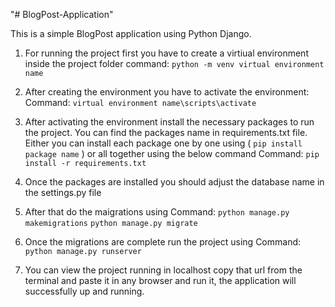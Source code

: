 "# BlogPost-Application" 

This is a simple BlogPost application using Python Django.

1. For running the project first you have to create a virtiual environment inside the project folder 
command: ``python -m venv virtual environment name``

2. After creating the environment you have to activate the environment:
Command: ``virtual environment name\scripts\activate``

3. After activating the environment install the necessary packages to run the project. You can find the packages name in requirements.txt file. Either you can install each package one by one using ( ``pip install package name`` ) or all together using the below command
Command: ``pip install -r requirements.txt``

4. Once the packages are installed you should adjust the database name in the settings.py file 
5. After that do the maigrations using 
Command: 
``python manage.py makemigrations``
``python manage.py migrate``

6. Once the migrations are complete run the project using 
Command: ``python manage.py runserver``

7. You can view the project running in localhost copy that url from the terminal and paste it in any browser and run it, the application will successfully up and running.